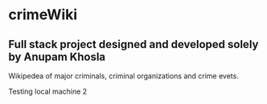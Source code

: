 # crimeWiki
## Full stack project designed and developed solely by Anupam Khosla  

Wikipedea of major criminals, criminal organizations and crime evets.

Testing local machine 2